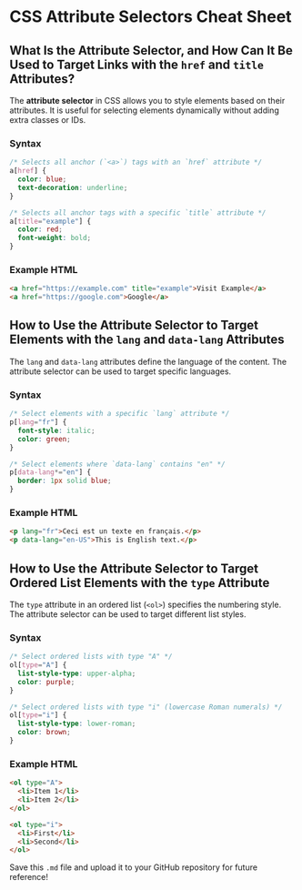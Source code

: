# CSS Attribute Selectors Cheat Sheet

## What Is the Attribute Selector, and How Can It Be Used to Target Links with the `href` and `title` Attributes?

The **attribute selector** in CSS allows you to style elements based on their attributes. It is useful for selecting elements dynamically without adding extra classes or IDs.

### Syntax
```css
/* Selects all anchor (`<a>`) tags with an `href` attribute */
a[href] {
  color: blue;
  text-decoration: underline;
}

/* Selects all anchor tags with a specific `title` attribute */
a[title="example"] {
  color: red;
  font-weight: bold;
}
```

### Example HTML
```html
<a href="https://example.com" title="example">Visit Example</a>
<a href="https://google.com">Google</a>
```

## How to Use the Attribute Selector to Target Elements with the `lang` and `data-lang` Attributes

The `lang` and `data-lang` attributes define the language of the content. The attribute selector can be used to target specific languages.

### Syntax
```css
/* Select elements with a specific `lang` attribute */
p[lang="fr"] {
  font-style: italic;
  color: green;
}

/* Select elements where `data-lang` contains "en" */
p[data-lang*="en"] {
  border: 1px solid blue;
}
```

### Example HTML
```html
<p lang="fr">Ceci est un texte en français.</p>
<p data-lang="en-US">This is English text.</p>
```

## How to Use the Attribute Selector to Target Ordered List Elements with the `type` Attribute

The `type` attribute in an ordered list (`<ol>`) specifies the numbering style. The attribute selector can be used to target different list styles.

### Syntax
```css
/* Select ordered lists with type "A" */
ol[type="A"] {
  list-style-type: upper-alpha;
  color: purple;
}

/* Select ordered lists with type "i" (lowercase Roman numerals) */
ol[type="i"] {
  list-style-type: lower-roman;
  color: brown;
}
```

### Example HTML
```html
<ol type="A">
  <li>Item 1</li>
  <li>Item 2</li>
</ol>

<ol type="i">
  <li>First</li>
  <li>Second</li>
</ol>
```

Save this `.md` file and upload it to your GitHub repository for future reference!


